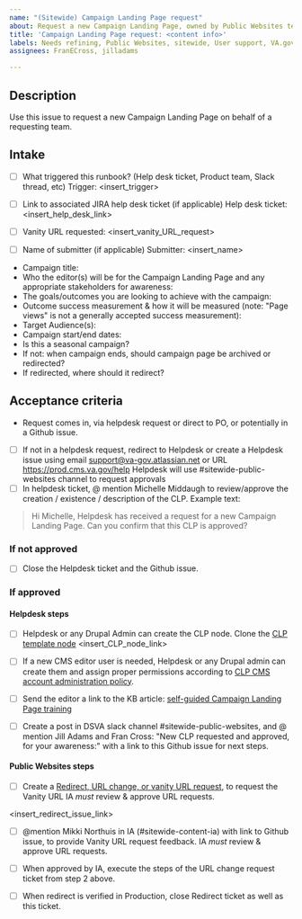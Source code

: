 ```yaml
---
name: "(Sitewide) Campaign Landing Page request"
about: Request a new Campaign Landing Page, owned by Public Websites team
title: 'Campaign Landing Page request: <content info>'
labels: Needs refining, Public Websites, sitewide, User support, VA.gov frontend
assignees: FranECross, jilladams

---
```


## Description
Use this issue to request a new Campaign Landing Page on behalf of a requesting team. 


## Intake
- [ ] What triggered this runbook? (Help desk ticket, Product team, Slack thread, etc)
Trigger: <insert_trigger>

- [ ] Link to associated JIRA help desk ticket (if applicable)
Help desk ticket: <insert_help_desk_link>

- [ ] Vanity URL requested:
<insert_vanity_URL_request>	

- [ ] Name of submitter (if applicable)
Submitter: <insert_name>

- Campaign title: 
- Who the editor(s) will be for the Campaign Landing Page and any appropriate stakeholders for awareness: 
- The goals/outcomes you are looking to achieve with the campaign: 
- Outcome success measurement & how it will be measured (note: "Page views" is not a generally accepted success measurement): 
- Target Audience(s): 
-  Campaign start/end dates: 
- Is this a seasonal campaign? 
- If not: when campaign ends, should campaign page be archived or redirected? 
- If redirected, where should it redirect?

## Acceptance criteria
  
- Request comes in, via helpdesk request or direct to PO, or potentially in a Github issue.
- [ ] If not in a helpdesk request, redirect to Helpdesk or create a Helpdesk issue using email support@va-gov.atlassian.net or URL https://prod.cms.va.gov/help
Helpdesk will use #sitewide-public-websites channel to request approvals
- [ ] In helpdesk ticket, @ mention Michelle Middaugh to review/approve the creation / existence / description of the CLP. Example text: 
> Hi Michelle, Helpdesk has received a request for a new Campaign Landing Page. Can you confirm that this CLP is approved?

### **If not approved**
- [ ] Close the Helpdesk ticket and the Github issue.

### **If approved**
#### Helpdesk steps
- [ ] Helpdesk or any Drupal Admin can create the CLP node. Clone the [CLP template node](https://prod.cms.va.gov/node/16512) 
<insert_CLP_node_link>
- [ ] If a new CMS editor user is needed, Helpdesk or any Drupal admin can create them and assign proper permissions according to [CLP CMS account administration policy](https://prod.cms.va.gov/help/cms-account-admin-policies/clp-cms-account-administration-policy).
- [ ] Send the editor a link to the KB article: [self-guided Campaign Landing Page training](https://prod.cms.va.gov/help/campaign-landing-pages/how-to-manage-campaign-landing-pages)
- [ ] Create a post in DSVA slack channel #sitewide-public-websites, and @ mention Jill Adams and Fran Cross: "New CLP requested and approved, for your awareness:" with a link to this Github issue for next steps.


#### Public Websites steps
- [ ] Create a [Redirect, URL change, or vanity URL request](https://github.com/department-of-veterans-affairs/va.gov-team/issues/new/choose), to request the Vanity URL IA _must_ review & approve URL requests.

<insert_redirect_issue_link>

- [ ] @mention Mikki Northuis in IA (#sitewide-content-ia) with link to Github issue, to provide Vanity URL request feedback. IA _must_ review & approve URL requests.

- [ ] When approved by IA, execute the steps of the URL change request ticket from step 2 above.

- [ ] When redirect is verified in Production, close Redirect ticket as well as this ticket.
